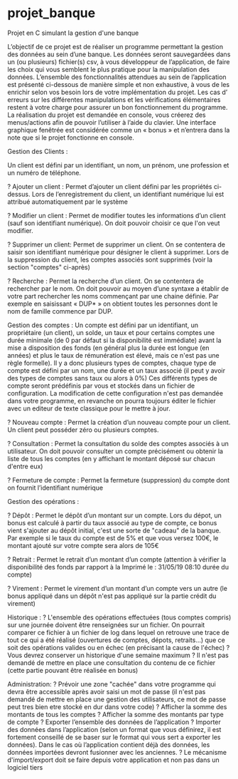 # projet_banque
Projet en C simulant la gestion d'une banque

L’objectif de ce projet est de réaliser un programme permettant la gestion des données au sein d’une
banque.
Les données seront sauvegardées dans un (ou plusieurs) fichier(s) csv, à vous développeur de l’application,
de faire les choix qui vous semblent le plus pratique pour la manipulation des données.
L’ensemble des fonctionnalités attendues au sein de l’application est présenté ci-dessous de manière simple
et non exhaustive, à vous de les enrichir selon vos besoin lors de votre implémentation du projet. Les cas d’
erreurs sur les différentes manipulations et les vérifications élémentaires restent à
votre charge pour assurer un bon fonctionnement du programme.
La réalisation du projet est demandée en console, vous créerez des menus/actions afin de pouvoir l’utiliser à
l’aide du clavier.
Une interface graphique fenêtrée est considérée comme un « bonus » et n’entrera dans la note que si le
projet fonctionne en console.


Gestion des Clients :

Un client est défini par un identifiant, un nom, un prénom, une profession et un numéro de
téléphone.

? Ajouter un client :
Permet d’ajouter un client défini par les propriétés ci-dessus. Lors de l’enregistrement du
client, un identifiant numérique lui est attribué automatiquement par le système

? Modifier un client :
Permet de modifier toutes les informations d’un client (sauf son identifiant numérique). On doit pouvoir
choisir ce que l'on veut modifier.

? Supprimer un client:
Permet de supprimer un client. On se contentera de saisir son identifiant numérique pour
désigner le client à supprimer. Lors de la suppression du client, les comptes associés sont supprimés (voir la
section "comptes" ci-après)

? Recherche :
Permet la recherche d’un client. On se contentera de rechercher par le nom. On doit pouvoir
au moyen d’une syntaxe a établir de votre part rechercher les noms commençant par une chaine définie.
Par exemple en saisissant « DUP* » on obtient toutes les personnes dont le nom de famille commence par
DUP.



Gestion des comptes :
Un compte est défini par un identifiant, un propriétaire (un client), un solde, un taux et pour certains comptes
une durée minimale (de 0 par défaut si la disponibilité est immédiate) avant la mise a disposition des
fonds (en général plus la durée est longue (en années) et plus le taux de rémunération est élevé, mais ce
n'est pas une règle formelle).
Il y a donc plusieurs types de comptes, chaque type de compte est défini par un nom, une durée et un taux
associé (il peut y avoir des types de comptes sans taux ou alors à 0%)
Ces différents types de compte seront prédéfinis par vous et stockés dans un fichier de configuration. La
modification de cette configuration n'est pas demandée dans votre programme, en revanche on pourra
toujours éditer le fichier avec un editeur de texte classique pour le mettre à jour.

? Nouveau compte :
Permet la création d’un nouveau compte pour un client. Un client peut posséder zéro ou
plusieurs comptes.

? Consultation :
Permet la consultation du solde des comptes associés à un utilisateur.
On doit pouvoir consulter un compte précisément ou obtenir la liste de tous les comptes (en y affichant le
montant déposé sur chacun d'entre eux)

? Fermeture de compte :
Permet la fermeture (suppression) du compte dont on fournit l’identifiant numérique



Gestion des opérations :

? Dépôt :
Permet le dépôt d’un montant sur un compte. Lors du dépot, un bonus est calculé à partir du taux associé
au type de compte, ce bonus vient s'ajouter au dépôt initial, c'est une sorte de "cadeau" de la banque.
Par exemple si le taux du compte est de 5% et que vous versez 100€, le montant ajouté sur votre compte
sera alors de 105€

? Retrait :
Permet le retrait d’un montant d’un compte (attention à vérifier la disponibilité des fonds par rapport à la
Imprimé le : 31/05/19 08:10 durée du compte)

? Virement :
Permet le virement d’un montant d’un compte vers un autre (le bonus appliqué dans un dépôt n'est pas
appliqué sur la partie crédit du virement)



Historique :
? L'ensemble des opérations effectuées (tous comptes compris) sur une journée doivent être renseignées
sur un fichier. On pourrait comparer ce fichier à un fichier de log dans lequel on retrouve une trace de tout
ce qui a été réalisé (ouvertures de comptes, dépots, retraits...) que ce soit des opérations valides ou en
échec (en précisant la cause de l'échec)
? Vous devrez conserver un historique d'une semaine maximum
? Il n'est pas demandé de mettre en place une consultation du contenu de ce fichier (cette partie pouvant
être réalisée en bonus)



Administration:
? Prévoir une zone "cachée" dans votre programme qui devra être accessible après avoir saisi un mot de
passe (il n'est pas demandé de mettre en place une gestion des utilisateurs, ce mot de passe peut tres bien
etre stocké en dur dans votre code)
? Afficher la somme des montants de tous les comptes
? Afficher la somme des montants par type de compte
? Exporter l’ensemble des données de l’application
? Importer des données dans l’application (selon un format que vous définirez, il est fortement conseillé de
se baser sur le format qui vous sert a exporter les données). Dans le cas où l’application contient déjà des
données, les données importées devront fusionner avec les anciennes.
? Le mécanisme d'import/export doit se faire depuis votre application et non pas dans un logiciel tiers
